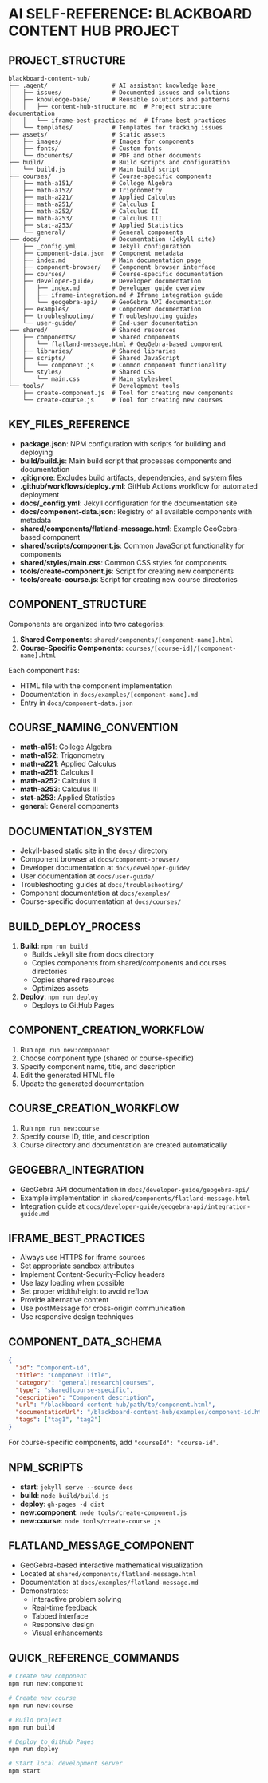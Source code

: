 # AI SELF-REFERENCE: BLACKBOARD CONTENT HUB PROJECT

## PROJECT_STRUCTURE
```
blackboard-content-hub/
├── .agent/                  # AI assistant knowledge base
│   ├── issues/              # Documented issues and solutions
│   ├── knowledge-base/      # Reusable solutions and patterns
│   │   ├── content-hub-structure.md  # Project structure documentation
│   │   └── iframe-best-practices.md  # Iframe best practices
│   └── templates/           # Templates for tracking issues
├── assets/                  # Static assets
│   ├── images/              # Images for components
│   ├── fonts/               # Custom fonts
│   └── documents/           # PDF and other documents
├── build/                   # Build scripts and configuration
│   └── build.js             # Main build script
├── courses/                 # Course-specific components
│   ├── math-a151/           # College Algebra
│   ├── math-a152/           # Trigonometry
│   ├── math-a221/           # Applied Calculus
│   ├── math-a251/           # Calculus I
│   ├── math-a252/           # Calculus II
│   ├── math-a253/           # Calculus III
│   ├── stat-a253/           # Applied Statistics
│   └── general/             # General components
├── docs/                    # Documentation (Jekyll site)
│   ├── _config.yml          # Jekyll configuration
│   ├── component-data.json  # Component metadata
│   ├── index.md             # Main documentation page
│   ├── component-browser/   # Component browser interface
│   ├── courses/             # Course-specific documentation
│   ├── developer-guide/     # Developer documentation
│   │   ├── index.md         # Developer guide overview
│   │   ├── iframe-integration.md # Iframe integration guide
│   │   └── geogebra-api/    # GeoGebra API documentation
│   ├── examples/            # Component documentation
│   ├── troubleshooting/     # Troubleshooting guides
│   └── user-guide/          # End-user documentation
├── shared/                  # Shared resources
│   ├── components/          # Shared components
│   │   └── flatland-message.html # GeoGebra-based component
│   ├── libraries/           # Shared libraries
│   ├── scripts/             # Shared JavaScript
│   │   └── component.js     # Common component functionality
│   └── styles/              # Shared CSS
│       └── main.css         # Main stylesheet
└── tools/                   # Development tools
    ├── create-component.js  # Tool for creating new components
    └── create-course.js     # Tool for creating new courses
```

## KEY_FILES_REFERENCE
- **package.json**: NPM configuration with scripts for building and deploying
- **build/build.js**: Main build script that processes components and documentation
- **.gitignore**: Excludes build artifacts, dependencies, and system files
- **.github/workflows/deploy.yml**: GitHub Actions workflow for automated deployment
- **docs/_config.yml**: Jekyll configuration for the documentation site
- **docs/component-data.json**: Registry of all available components with metadata
- **shared/components/flatland-message.html**: Example GeoGebra-based component
- **shared/scripts/component.js**: Common JavaScript functionality for components
- **shared/styles/main.css**: Common CSS styles for components
- **tools/create-component.js**: Script for creating new components
- **tools/create-course.js**: Script for creating new course directories

## COMPONENT_STRUCTURE
Components are organized into two categories:
1. **Shared Components**: `shared/components/[component-name].html`
2. **Course-Specific Components**: `courses/[course-id]/[component-name].html`

Each component has:
- HTML file with the component implementation
- Documentation in `docs/examples/[component-name].md`
- Entry in `docs/component-data.json`

## COURSE_NAMING_CONVENTION
- **math-a151**: College Algebra
- **math-a152**: Trigonometry
- **math-a221**: Applied Calculus
- **math-a251**: Calculus I
- **math-a252**: Calculus II
- **math-a253**: Calculus III
- **stat-a253**: Applied Statistics
- **general**: General components

## DOCUMENTATION_SYSTEM
- Jekyll-based static site in the `docs/` directory
- Component browser at `docs/component-browser/`
- Developer documentation at `docs/developer-guide/`
- User documentation at `docs/user-guide/`
- Troubleshooting guides at `docs/troubleshooting/`
- Component documentation at `docs/examples/`
- Course-specific documentation at `docs/courses/`

## BUILD_DEPLOY_PROCESS
1. **Build**: `npm run build`
   - Builds Jekyll site from docs directory
   - Copies components from shared/components and courses directories
   - Copies shared resources
   - Optimizes assets
2. **Deploy**: `npm run deploy`
   - Deploys to GitHub Pages

## COMPONENT_CREATION_WORKFLOW
1. Run `npm run new:component`
2. Choose component type (shared or course-specific)
3. Specify component name, title, and description
4. Edit the generated HTML file
5. Update the generated documentation

## COURSE_CREATION_WORKFLOW
1. Run `npm run new:course`
2. Specify course ID, title, and description
3. Course directory and documentation are created automatically

## GEOGEBRA_INTEGRATION
- GeoGebra API documentation in `docs/developer-guide/geogebra-api/`
- Example implementation in `shared/components/flatland-message.html`
- Integration guide at `docs/developer-guide/geogebra-api/integration-guide.md`

## IFRAME_BEST_PRACTICES
- Always use HTTPS for iframe sources
- Set appropriate sandbox attributes
- Implement Content-Security-Policy headers
- Use lazy loading when possible
- Set proper width/height to avoid reflow
- Provide alternative content
- Use postMessage for cross-origin communication
- Use responsive design techniques

## COMPONENT_DATA_SCHEMA
```json
{
  "id": "component-id",
  "title": "Component Title",
  "category": "general|research|courses",
  "type": "shared|course-specific",
  "description": "Component description",
  "url": "/blackboard-content-hub/path/to/component.html",
  "documentationUrl": "/blackboard-content-hub/examples/component-id.html",
  "tags": ["tag1", "tag2"]
}
```
For course-specific components, add `"courseId": "course-id"`.

## NPM_SCRIPTS
- **start**: `jekyll serve --source docs`
- **build**: `node build/build.js`
- **deploy**: `gh-pages -d dist`
- **new:component**: `node tools/create-component.js`
- **new:course**: `node tools/create-course.js`

## FLATLAND_MESSAGE_COMPONENT
- GeoGebra-based interactive mathematical visualization
- Located at `shared/components/flatland-message.html`
- Documentation at `docs/examples/flatland-message.md`
- Demonstrates:
  - Interactive problem solving
  - Real-time feedback
  - Tabbed interface
  - Responsive design
  - Visual enhancements

## QUICK_REFERENCE_COMMANDS
```bash
# Create new component
npm run new:component

# Create new course
npm run new:course

# Build project
npm run build

# Deploy to GitHub Pages
npm run deploy

# Start local development server
npm start